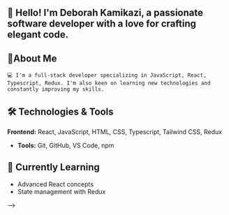 ## 👋 Hello! I'm Deborah Kamikazi, a passionate software developer with a love for crafting elegant code.

## 🚀About Me
 `💻 I'm a full-stack developer specializing in JavaScript, React, Typescript, Redux. I'm also keen on learning new technologies and constantly improving my skills.`

## 🛠️ Technologies & Tools
**Frontend:** React, JavaScript, HTML, CSS, Typescript, Tailwind CSS, Redux
- **Tools:** Git, GitHub, VS Code, npm
 
## 🌱 Currently Learning
- Advanced React concepts
- State management with Redux

-->
